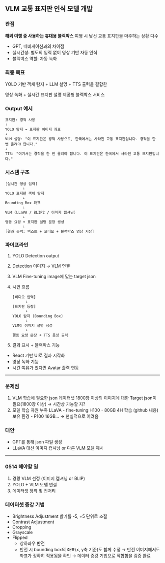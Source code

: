 ## VLM 교통 표지판 인식 모델 개발

### 관점

**해외 여행 중 사용하는 휴대용 블랙박스**
여행 시 낯선 교통 표지판을 마주하는 상황 다수

- GPT, 네비게이션과의 차이점
- 실시간성: 별도의 입력 없이 영상 기반 자동 인식
- 블랙박스 역할: 자동 녹화

### 최종 목표

YOLO 기반 객체 탐지 + LLM 설명 + TTS 출력을 결합한 

영상 녹화 + 실시간 표지판 설명 제공형 블랙박스 서비스

### Output 예시

```
표지판: 경적 사용
↓
YOLO 탐지 → 표지판 이미지 좌표
↓
VLM 설명: "이 표지판은 경적 사용으로, 한국에서는 사라진 교통 표지판입니다. 경적을 한 번 울려야 합니다."
↓
TTS: "여기서는 경적을 한 번 울려야 합니다. 이 표지판은 한국에서 사라진 교통 표지판입니다."

```

### 시스템 구조

```
[실시간 영상 입력]
        ↓
YOLO 표지판 객체 탐지
        ↓
Bounding Box 좌표
        ↓
VLM (LLaVA / BLIP2 / 이미지 캡셔닝)
        ↓
행동 요령 + 표지판 설명 문장 생성
        ↓
[결과 출력: 텍스트 + 오디오 + 블랙박스 영상 저장]

```

### 파이프라인

1. YOLO Detection output
2. Detection 이미지 → VLM 연결
3. VLM Fine-tuning
image에 맞는 target json
4. 시연 흐름
    
    ```
    [비디오 입력]
          ↓
    [표지판 등장]
          ↓
    YOLO 탐지 (Bounding Box)
          ↓
    VLM이 이미지 설명 생성
          ↓
    행동 요령 문장 + TTS 음성 출력
    
    ```
    
5. 결과 표시 + 블랙박스 기능
- React 기반 UI로 결과 시각화
- 영상 녹화 기능
- 시간 여유가 있다면 Avatar 출력 연동

---

### 문제점

1. VLM 학습에 필요한 json 데이터셋
1800장 이상의 이미지에 대한 Target json이 필요(1800장 이상)
→ 시간상 가능할 지?
2. 모델 학습 자원 부족
LLaVA - fine-tuning H100 - 80GB 4H 학습 (github 내용)
보유 환경 - P100 16GB… → 현실적으로 어려움

### 대안

- GPT를 통해 json 파일 생성
- LLaVA 대신 이미지 캡셔닝  or 다른 VLM 모델 제시



---

### 0514 해야할 일

1. 경량 VLM 선정 (이미지 캡셔닝 or BLIP)
2. YOLO + VLM 모델 연결
3. 데이터셋 정리 및 전처리

### 데이터셋 증강 기법

- Brightness Adjustment
밝기를 -5, +5 단위로 조절
- Contrast Adjustment
- Cropping
- Grayscale
- Flipped
    - 상하좌우 반전
    - 반전 시 bounding box의 좌표(x, y축 기준)도 함께 수정
    → 반전 이미지에서도 좌표가 정확히 적용됨을 확인
    → 데이터 증강 기법으로 적합함을 검증 완료
